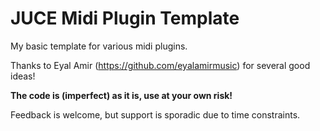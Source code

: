 # JUCE Midi Plugin Template

My basic template for various midi plugins.

Thanks to Eyal Amir (https://github.com/eyalamirmusic) for several good ideas!

__The code is (imperfect) as it is, use at your own risk!__ 

Feedback is welcome, but support is sporadic due to time constraints. 
